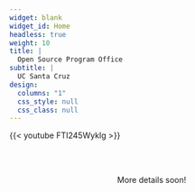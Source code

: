 ```yaml
---
widget: blank
widget_id: Home
headless: true
weight: 10
title: |
  Open Source Program Office
subtitle: |
  UC Santa Cruz
design:
  columns: "1"
  css_style: null
  css_class: null
---
```


{{< youtube FTI245WykIg >}}

<br><br>
<center>More details soon!</center>